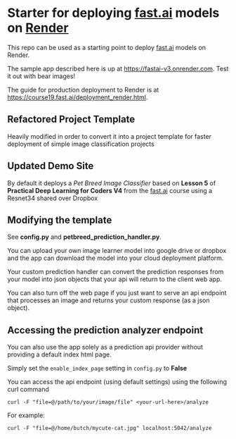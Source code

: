 # Starter for deploying [fast.ai](https://www.fast.ai) models on [Render](https://render.com)

This repo can be used as a starting point to deploy [fast.ai](https://github.com/fastai/fastai) models on Render.

The sample app described here is up at https://fastai-v3.onrender.com. Test it out with bear images!

The guide for production deployment to Render is at https://course19.fast.ai/deployment_render.html.

## Refactored Project Template

Heavily modified in order to convert it into a project template for faster deployment of simple image classification projects

## Updated Demo Site

By default it deploys a _Pet Breed Image Classifier_ based on __Lesson 5__ of __Practical Deep Learning for Coders V4__ from the [fast.ai](https://course.fast.ai) course using a Resnet34 shared over Dropbox

## Modifying the template

See __config.py__ and __petbreed_prediction_handler.py__. 

You can upload your own image learner model into google drive or dropbox and the app can download the model into your cloud deployment platform.

Your custom prediction handler can convert the prediction responses from your model into json objects that your api will return to the client web app. 

You can also turn off the web page if you just want to serve an api endpoint that processes an image and returns your custom response (as a json object).

## Accessing the prediction analyzer endpoint

You can also use the app solely as a prediction api provider without providing a default index html page.

Simply set the `enable_index_page` setting in `config.py` to __False__

You can access the api endpoint (using default settings) using the following curl command
```
curl -F "file=@/path/to/your/image/file" <your-url-here>/analyze
```
For example:
```
curl -F "file=@/home/butch/mycute-cat.jpg" localhost:5042/analyze
```


